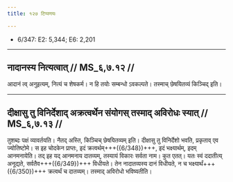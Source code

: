 ```yaml
---
title: १२७ टिप्पणयः

---
```

- 6/347: E2: 5,344; E6: 2,201

____________________________________________


## नादानस्य नित्यत्वात् // MS_६,७.१२ //

आदानं त्व् अनुइत्यम्, नित्यं च शेषकर्म। न हि तयोः सम्बन्धो ऽवकल्पते। तस्माच् छेषयितव्यं किञ्चिद् इति।


____________________________________________


## दीक्षासु तु विनिर्देशाद् अक्रत्वर्थेन संयोगस् तस्माद् अविरोधः स्यात् // MS_६,७.१३ //

तुशब्दः पक्षं व्यावर्तयति। नैतद् अस्ति, किञ्चिच् छेषयितव्यम् इति। दीक्षासु तु विनिर्देशो भवति, प्रकृताव् एव ज्योतिष्टोमे। स इह चोदकेन प्राप्तः, इदं क्रत्वर्थम्+++({6/348})+++, इदं भक्ष्यार्थम्, इदम् आनमनायेति। तद् इह यद् आनमनाय दातव्यम्, तस्यायं विकारः सर्वता नाम। कुत एतत्। यतः स्वं ददातीत्य् अनूद्यते, सर्वतैव+++({6/349})+++ विधीयते। तेन नादातव्यस्य दानं विधीयते, न च भक्ष्यार्थं+++({6/350})+++ क्रत्वर्थं च दातव्यम्। तस्माद् अविरोधो भविष्यतीति।